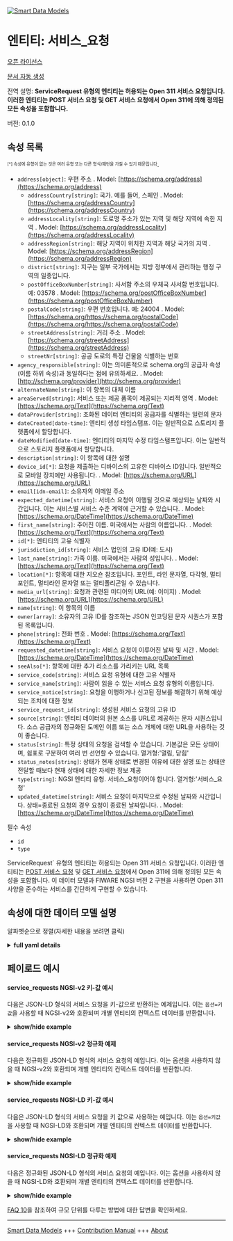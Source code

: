 <!-- 10-Header -->    
[![Smart Data Models](https://smartdatamodels.org/wp-content/uploads/2022/01/SmartDataModels_logo.png "Logo")](https://smartdatamodels.org)    
엔티티: 서비스_요청    
===========<!-- /10-Header -->    
<!-- 15-License -->    
[오픈 라이선스](https://github.com/smart-data-models//dataModel.IssueTracking/blob/master/service_requests/LICENSE.md)    
[문서 자동 생성](https://docs.google.com/presentation/d/e/2PACX-1vTs-Ng5dIAwkg91oTTUdt8ua7woBXhPnwavZ0FxgR8BsAI_Ek3C5q97Nd94HS8KhP-r_quD4H0fgyt3/pub?start=false&loop=false&delayms=3000#slide=id.gb715ace035_0_60)    
<!-- /15-License -->    
<!-- 20-Description -->    
전역 설명: **ServiceRequest 유형의 엔티티는 허용되는 Open 311 서비스 요청입니다. 이러한 엔티티는 POST 서비스 요청 및 GET 서비스 요청에서 Open 311에 의해 정의된 모든 속성을 포함합니다.**    
버전: 0.1.0    
<!-- /20-Description -->    
<!-- 30-PropertiesList -->    
## 속성 목록    
<sup><sub>[*] 속성에 유형이 없는 것은 여러 유형 또는 다른 형식/패턴을 가질 수 있기 때문입니다</sub></sup>.    
- `address[object]`: 우편 주소  . Model: [https://schema.org/address](https://schema.org/address)	- `addressCountry[string]`: 국가. 예를 들어, 스페인  . Model: [https://schema.org/addressCountry](https://schema.org/addressCountry)    
	- `addressLocality[string]`: 도로명 주소가 있는 지역 및 해당 지역에 속한 지역  . Model: [https://schema.org/addressLocality](https://schema.org/addressLocality)    
	- `addressRegion[string]`: 해당 지역이 위치한 지역과 해당 국가의 지역  . Model: [https://schema.org/addressRegion](https://schema.org/addressRegion)    
	- `district[string]`: 지구는 일부 국가에서는 지방 정부에서 관리하는 행정 구역의 일종입니다.      
	- `postOfficeBoxNumber[string]`: 사서함 주소의 우체국 사서함 번호입니다. 예: 03578  . Model: [https://schema.org/postOfficeBoxNumber](https://schema.org/postOfficeBoxNumber)    
	- `postalCode[string]`: 우편 번호입니다. 예: 24004  . Model: [https://schema.org/https://schema.org/postalCode](https://schema.org/https://schema.org/postalCode)    
	- `streetAddress[string]`: 거리 주소  . Model: [https://schema.org/streetAddress](https://schema.org/streetAddress)    
	- `streetNr[string]`: 공공 도로의 특정 건물을 식별하는 번호      
- `agency_responsible[string]`: 이는 의미론적으로 schema.org의 공급자 속성(이름 하위 속성)과 동일하다는 점에 유의하세요.  . Model: [http://schema.org/provider](http://schema.org/provider)- `alternateName[string]`: 이 항목의 대체 이름  - `areaServed[string]`: 서비스 또는 제공 품목이 제공되는 지리적 영역  . Model: [https://schema.org/Text](https://schema.org/Text)- `dataProvider[string]`: 조화된 데이터 엔티티의 공급자를 식별하는 일련의 문자  - `dateCreated[date-time]`: 엔티티 생성 타임스탬프. 이는 일반적으로 스토리지 플랫폼에서 할당합니다.  - `dateModified[date-time]`: 엔티티의 마지막 수정 타임스탬프입니다. 이는 일반적으로 스토리지 플랫폼에서 할당합니다.  - `description[string]`: 이 항목에 대한 설명  - `device_id[*]`: 요청을 제출하는 디바이스의 고유한 디바이스 ID입니다. 일반적으로 모바일 장치에만 사용됩니다.  . Model: [https://schema.org/URL](https://schema.org/URL)- `email[idn-email]`: 소유자의 이메일 주소  - `expected_datetime[string]`: 서비스 요청이 이행될 것으로 예상되는 날짜와 시간입니다. 이는 서비스별 서비스 수준 계약에 근거할 수 있습니다.  . Model: [https://schema.org/DateTime](https://schema.org/DateTime)- `first_name[string]`: 주어진 이름. 미국에서는 사람의 이름입니다.  . Model: [https://schema.org/Text](https://schema.org/Text)- `id[*]`: 엔티티의 고유 식별자  - `jurisdiction_id[string]`: 서비스 법인의 고유 ID(예: 도시)  - `last_name[string]`: 가족 이름. 미국에서는 사람의 성입니다.  . Model: [https://schema.org/Text](https://schema.org/Text)- `location[*]`: 항목에 대한 지오숀 참조입니다. 포인트, 라인 문자열, 다각형, 멀티포인트, 멀티라인 문자열 또는 멀티폴리곤일 수 있습니다.  - `media_url[string]`: 요청과 관련된 미디어의 URL(예: 이미지)  . Model: [https://schema.org/URL](https://schema.org/URL)- `name[string]`: 이 항목의 이름  - `owner[array]`: 소유자의 고유 ID를 참조하는 JSON 인코딩된 문자 시퀀스가 포함된 목록입니다.  - `phone[string]`: 전화 번호  . Model: [https://schema.org/Text](https://schema.org/Text)- `requested_datetime[string]`: 서비스 요청이 이루어진 날짜 및 시간  . Model: [https://schema.org/DateTime](https://schema.org/DateTime)- `seeAlso[*]`: 항목에 대한 추가 리소스를 가리키는 URL 목록  - `service_code[string]`: 서비스 요청 유형에 대한 고유 식별자  - `service_name[string]`: 사람이 읽을 수 있는 서비스 요청 유형의 이름입니다.  - `service_notice[string]`: 요청을 이행하거나 신고된 정보를 해결하기 위해 예상되는 조치에 대한 정보  - `service_request_id[string]`: 생성된 서비스 요청의 고유 ID  - `source[string]`: 엔티티 데이터의 원본 소스를 URL로 제공하는 문자 시퀀스입니다. 소스 공급자의 정규화된 도메인 이름 또는 소스 개체에 대한 URL을 사용하는 것이 좋습니다.  - `status[string]`: 특정 상태의 요청을 검색할 수 있습니다. 기본값은 모든 상태이며, 쉼표로 구분하여 여러 번 선언할 수 있습니다. 열거형:'열림, 닫힘'  - `status_notes[string]`: 상태가 현재 상태로 변경된 이유에 대한 설명 또는 상태만 전달할 때보다 현재 상태에 대한 자세한 정보 제공  - `type[string]`: NGSI 엔티티 유형. 서비스_요청이어야 합니다. 열거형:'서비스_요청'  - `updated_datetime[string]`: 서비스 요청이 마지막으로 수정된 날짜와 시간입니다. 상태=종료된 요청의 경우 요청이 종료된 날짜입니다.  . Model: [https://schema.org/DateTime](https://schema.org/DateTime)<!-- /30-PropertiesList -->    
<!-- 35-RequiredProperties -->    
필수 속성    
- `id`  - `type`  <!-- /35-RequiredProperties -->    
<!-- 40-RequiredProperties -->    
ServiceRequest` 유형의 엔티티는 허용되는 Open 311 서비스 요청입니다. 이러한 엔티티는 [POST 서비스 요청](http://wiki.open311.org/GeoReport_v2/#post-service-request) 및 [GET 서비스 요청](http://wiki.open311.org/GeoReport_v2/#get-service-request)에서 Open 311에 의해 정의된 모든 속성을 포함합니다. 이 데이터 모델과 FIWARE NGSI 버전 2 구현을 사용하면 Open 311 사양을 준수하는 서비스를 간단하게 구현할 수 있습니다.    
<!-- /40-RequiredProperties -->    
<!-- 50-DataModelHeader -->    
## 속성에 대한 데이터 모델 설명    
알파벳순으로 정렬(자세한 내용을 보려면 클릭)    
<!-- /50-DataModelHeader -->    
<!-- 60-ModelYaml -->    
<details><summary><strong>full yaml details</strong></summary>      
```yaml    
service_requests:      
  description: An entity of type ServiceRequest is an acceptable Open 311 service request. Such entity encompasses all the properties defined by Open 311 at POST Service Request and GET Service Request.      
  properties:      
    address:      
      description: The mailing address      
      properties:      
        addressCountry:      
          description: 'The country. For example, Spain'      
          type: string      
          x-ngsi:      
            model: https://schema.org/addressCountry      
            type: Property      
        addressLocality:      
          description: 'The locality in which the street address is, and which is in the region'      
          type: string      
          x-ngsi:      
            model: https://schema.org/addressLocality      
            type: Property      
        addressRegion:      
          description: 'The region in which the locality is, and which is in the country'      
          type: string      
          x-ngsi:      
            model: https://schema.org/addressRegion      
            type: Property      
        district:      
          description: 'A district is a type of administrative division that, in some countries, is managed by the local government'      
          type: string      
          x-ngsi:      
            type: Property      
        postOfficeBoxNumber:      
          description: 'The post office box number for PO box addresses. For example, 03578'      
          type: string      
          x-ngsi:      
            model: https://schema.org/postOfficeBoxNumber      
            type: Property      
        postalCode:      
          description: 'The postal code. For example, 24004'      
          type: string      
          x-ngsi:      
            model: https://schema.org/https://schema.org/postalCode      
            type: Property      
        streetAddress:      
          description: The street address      
          type: string      
          x-ngsi:      
            model: https://schema.org/streetAddress      
            type: Property      
        streetNr:      
          description: Number identifying a specific property on a public street      
          type: string      
          x-ngsi:      
            type: Property      
      type: object      
      x-ngsi:      
        model: https://schema.org/address      
        type: Property      
    agency_responsible:      
      description: Please note that this is semantically equivalent to the provider property (name subproperty) of schema.org      
      type: string      
      x-ngsi:      
        model: http://schema.org/provider      
        type: Property      
    alternateName:      
      description: An alternative name for this item      
      type: string      
      x-ngsi:      
        type: Property      
    areaServed:      
      description: The geographic area where a service or offered item is provided      
      type: string      
      x-ngsi:      
        model: https://schema.org/Text      
        type: Property      
    dataProvider:      
      description: A sequence of characters identifying the provider of the harmonised data entity      
      type: string      
      x-ngsi:      
        type: Property      
    dateCreated:      
      description: Entity creation timestamp. This will usually be allocated by the storage platform      
      format: date-time      
      type: string      
      x-ngsi:      
        type: Property      
    dateModified:      
      description: Timestamp of the last modification of the entity. This will usually be allocated by the storage platform      
      format: date-time      
      type: string      
      x-ngsi:      
        type: Property      
    description:      
      description: A description of this item      
      type: string      
      x-ngsi:      
        type: Property      
    device_id:      
      anyOf:      
        - description: Identifier format of any NGSI entity      
          maxLength: 256      
          minLength: 1      
          pattern: ^[\w\-\.\{\}\$\+\*\[\]`|~^@!,:\\]+$      
          type: string      
          x-ngsi:      
            type: Property      
        - description: Identifier format of any NGSI entity      
          format: uri      
          type: string      
          x-ngsi:      
            type: Property      
      description: The unique device ID of the device submitting the request. This is usually only used for mobile devices      
      x-ngsi:      
        model: https://schema.org/URL      
        type: Relationship      
    email:      
      description: Email address of owner      
      format: idn-email      
      type: string      
      x-ngsi:      
        type: Property      
    expected_datetime:      
      description: The date and time when the service request can be expected to be fulfilled. This may be based on a service-specific service level agreement      
      type: string      
      x-ngsi:      
        model: https://schema.org/DateTime      
        type: Property      
    first_name:      
      description: 'Given name. In the U.S., the first name of a Person'      
      type: string      
      x-ngsi:      
        model: https://schema.org/Text      
        type: Property      
    id:      
      anyOf:      
        - description: Identifier format of any NGSI entity      
          maxLength: 256      
          minLength: 1      
          pattern: ^[\w\-\.\{\}\$\+\*\[\]`|~^@!,:\\]+$      
          type: string      
          x-ngsi:      
            type: Property      
        - description: Identifier format of any NGSI entity      
          format: uri      
          type: string      
          x-ngsi:      
            type: Property      
      description: Unique identifier of the entity      
      x-ngsi:      
        type: Property      
    jurisdiction_id:      
      description: The unique ID of the legal entity of the service (i.e. city)      
      type: string      
      x-ngsi:      
        type: Property      
    last_name:      
      description: 'Family name. In the U.S., the last name of a Person'      
      type: string      
      x-ngsi:      
        model: https://schema.org/Text      
        type: Property      
    location:      
      description: 'Geojson reference to the item. It can be Point, LineString, Polygon, MultiPoint, MultiLineString or MultiPolygon'      
      oneOf:      
        - description: Geojson reference to the item. Point      
          properties:      
            bbox:      
              items:      
                type: number      
              minItems: 4      
              type: array      
            coordinates:      
              items:      
                type: number      
              minItems: 2      
              type: array      
            type:      
              enum:      
                - Point      
              type: string      
          required:      
            - type      
            - coordinates      
          title: GeoJSON Point      
          type: object      
          x-ngsi:      
            type: GeoProperty      
        - description: Geojson reference to the item. LineString      
          properties:      
            bbox:      
              items:      
                type: number      
              minItems: 4      
              type: array      
            coordinates:      
              items:      
                items:      
                  type: number      
                minItems: 2      
                type: array      
              minItems: 2      
              type: array      
            type:      
              enum:      
                - LineString      
              type: string      
          required:      
            - type      
            - coordinates      
          title: GeoJSON LineString      
          type: object      
          x-ngsi:      
            type: GeoProperty      
        - description: Geojson reference to the item. Polygon      
          properties:      
            bbox:      
              items:      
                type: number      
              minItems: 4      
              type: array      
            coordinates:      
              items:      
                items:      
                  items:      
                    type: number      
                  minItems: 2      
                  type: array      
                minItems: 4      
                type: array      
              type: array      
            type:      
              enum:      
                - Polygon      
              type: string      
          required:      
            - type      
            - coordinates      
          title: GeoJSON Polygon      
          type: object      
          x-ngsi:      
            type: GeoProperty      
        - description: Geojson reference to the item. MultiPoint      
          properties:      
            bbox:      
              items:      
                type: number      
              minItems: 4      
              type: array      
            coordinates:      
              items:      
                items:      
                  type: number      
                minItems: 2      
                type: array      
              type: array      
            type:      
              enum:      
                - MultiPoint      
              type: string      
          required:      
            - type      
            - coordinates      
          title: GeoJSON MultiPoint      
          type: object      
          x-ngsi:      
            type: GeoProperty      
        - description: Geojson reference to the item. MultiLineString      
          properties:      
            bbox:      
              items:      
                type: number      
              minItems: 4      
              type: array      
            coordinates:      
              items:      
                items:      
                  items:      
                    type: number      
                  minItems: 2      
                  type: array      
                minItems: 2      
                type: array      
              type: array      
            type:      
              enum:      
                - MultiLineString      
              type: string      
          required:      
            - type      
            - coordinates      
          title: GeoJSON MultiLineString      
          type: object      
          x-ngsi:      
            type: GeoProperty      
        - description: Geojson reference to the item. MultiLineString      
          properties:      
            bbox:      
              items:      
                type: number      
              minItems: 4      
              type: array      
            coordinates:      
              items:      
                items:      
                  items:      
                    items:      
                      type: number      
                    minItems: 2      
                    type: array      
                  minItems: 4      
                  type: array      
                type: array      
              type: array      
            type:      
              enum:      
                - MultiPolygon      
              type: string      
          required:      
            - type      
            - coordinates      
          title: GeoJSON MultiPolygon      
          type: object      
          x-ngsi:      
            type: GeoProperty      
      x-ngsi:      
        type: GeoProperty      
    media_url:      
      description: 'A URL to media associated with the request, eg an image'      
      type: string      
      x-ngsi:      
        model: https://schema.org/URL      
        type: Property      
    name:      
      description: The name of this item      
      type: string      
      x-ngsi:      
        type: Property      
    owner:      
      description: A List containing a JSON encoded sequence of characters referencing the unique Ids of the owner(s)      
      items:      
        anyOf:      
          - description: Identifier format of any NGSI entity      
            maxLength: 256      
            minLength: 1      
            pattern: ^[\w\-\.\{\}\$\+\*\[\]`|~^@!,:\\]+$      
            type: string      
            x-ngsi:      
              type: Property      
          - description: Identifier format of any NGSI entity      
            format: uri      
            type: string      
            x-ngsi:      
              type: Property      
        description: Unique identifier of the entity      
        x-ngsi:      
          type: Property      
      type: array      
      x-ngsi:      
        type: Property      
    phone:      
      description: The telephone number      
      type: string      
      x-ngsi:      
        model: https://schema.org/Text      
        type: Property      
    requested_datetime:      
      description: The date and time when the service request was made      
      type: string      
      x-ngsi:      
        model: https://schema.org/DateTime      
        type: Property      
    seeAlso:      
      description: list of uri pointing to additional resources about the item      
      oneOf:      
        - items:      
            format: uri      
            type: string      
          minItems: 1      
          type: array      
        - format: uri      
          type: string      
      x-ngsi:      
        type: Property      
    service_code:      
      description: The unique identifier for the service request type      
      type: string      
      x-ngsi:      
        type: Property      
    service_name:      
      description: The human readable name of the service request type      
      type: string      
      x-ngsi:      
        type: Property      
    service_notice:      
      description: Information about the action expected to fulfill the request or otherwise address the information reported      
      type: string      
      x-ngsi:      
        type: Property      
    service_request_id:      
      description: The unique ID of the service request created      
      type: string      
      x-ngsi:      
        type: Property      
    source:      
      description: 'A sequence of characters giving the original source of the entity data as a URL. Recommended to be the fully qualified domain name of the source provider, or the URL to the source object'      
      type: string      
      x-ngsi:      
        type: Property      
    status:      
      description: 'Allows one to search for requests which have a specific status. This defaults to all statuses; can be declared multiple times, comma delimited. Enum:''open, closed'''      
      enum:      
        - closed      
        - open      
      type: string      
      x-ngsi:      
        type: Property      
    status_notes:      
      description: Explanation of why status was changed to current state or more details on current status than conveyed with status alone      
      type: string      
      x-ngsi:      
        type: Property      
    type:      
      description: 'NGSI Entity type. It has to be service_requests. Enum:''service_requests'''      
      enum:      
        - service_requests      
      type: string      
      x-ngsi:      
        type: Property      
    updated_datetime:      
      description: 'The date and time when the service request was last modified. For requests with status=closed, this will be the date the request was closed'      
      type: string      
      x-ngsi:      
        model: https://schema.org/DateTime      
        type: Property      
  required:      
    - id      
    - type      
  type: object      
  x-derived-from: ""      
  x-disclaimer: 'Redistribution and use in source and binary forms, with or without modification, are permitted  provided that the license conditions are met. Copyleft (c) 2022 Contributors to Smart Data Models Program'      
  x-license-url: https://github.com/smart-data-models/dataModel.IssueTracking/blob/master/service_requests/LICENSE.md      
  x-model-schema: https://smart-data-models.github.io/dataModel.IssueTracking/service_requests/schema.json      
  x-model-tags: ""      
  x-version: 0.1.0      
```    
</details>      
<!-- /60-ModelYaml -->    
<!-- 70-MiddleNotes -->    
<!-- /70-MiddleNotes -->    
<!-- 80-Examples -->    
## 페이로드 예시    
#### service_requests NGSI-v2 키-값 예시    
다음은 JSON-LD 형식의 서비스 요청을 키-값으로 반환하는 예제입니다. 이는 `옵션=키값`을 사용할 때 NGSI-v2와 호환되며 개별 엔티티의 컨텍스트 데이터를 반환합니다.    
<details><summary><strong>show/hide example</strong></summary>      
```json  
{  
  "id": "service-request:638344",  
  "type": "service_requests",  
  "service_request_id": "638344",  
  "status": "closed",  
  "status_notes": "Duplicate request.",  
  "service_name": "Aceras",  
  "service_code": "234",  
  "description": "Acera en mal estado con bordillo partido en dos",  
  "agency_responsible": "Ayuntamiento de Ciudad",  
  "requested_datetime": "2010-04-14T06:37:38-08:00",  
  "updated_datetime": "2010-04-14T06:37:38-08:00",  
  "expected_datetime": "2010-04-15T06:37:38-08:00",  
  "address_string": "Calle San Juan Bautista, 2",  
  "attributes": [  
    {  
      "code": "ISSUE_TYPE",  
      "values": [  
        {  
          "key": 1,  
          "name": "Bordillo"  
        }  
      ]  
    }  
  ],  
  "location": {  
    "type": "Point",  
    "coordinates": [  
      -3.164485591715449,  
      40.62785133667262  
    ]  
  },  
  "media_url": "http://exaple.org/media/638344.jpg"  
}  
```  
</details>    
#### service_requests NGSI-v2 정규화 예제    
다음은 정규화된 JSON-LD 형식의 서비스 요청의 예입니다. 이는 옵션을 사용하지 않을 때 NGSI-v2와 호환되며 개별 엔티티의 컨텍스트 데이터를 반환합니다.    
<details><summary><strong>show/hide example</strong></summary>      
```json  
{  
  "id": "service-request:638344",  
  "type": "service_requests",  
  "status": {  
    "type": "Text",  
    "value": "closed"  
  },  
  "description": {  
    "type": "Text",  
    "value": "Acera en mal estado con bordillo partido en dos"  
  },  
  "service_code": {  
    "type": "Text",  
    "value": "234"  
  },  
  "status_notes": {  
    "type": "Text",  
    "value": "Duplicate request."  
  },  
  "service_name": {  
    "type": "Text",  
    "value": "Aceras"  
  },  
  "service_request_id": {  
    "type": "Text",  
    "value": "638344"  
  },  
  "updated_datetime": {  
    "type": "DateTime",  
    "value": "2010-04-14T06:37:38-08:00"  
  },  
  "address_string": {  
    "type": "Text",  
    "value": "Calle San Juan Bautista, 2"  
  },  
  "requested_datetime": {  
    "type": "DateTime",  
    "value": "2010-04-14T06:37:38-08:00"  
  },  
  "location": {  
    "type": "geo:json",  
    "value": {  
      "type": "Point",  
      "coordinates": [  
        -3.164485591715449,  
        40.62785133667262  
      ]  
    }  
  },  
  "attributes": {  
    "type": "StructuredValue",  
    "value": [  
      {  
        "code": "ISSUE_TYPE",  
        "values": [  
          {  
            "key": 1,  
            "name": "Bordillo"  
          }  
        ]  
      }  
    ]  
  },  
  "expected_datetime": {  
    "type": "DateTime",  
    "value": "2010-04-15T06:37:38-08:00"  
  },  
  "agency_responsible": {  
    "type": "Text",  
    "value": "Ayuntamiento de Ciudad"  
  },  
  "media_url": {  
    "type": "Text",  
    "value": "http://exaple.org/media/638344.jpg"  
  }  
}  
```  
</details>    
#### service_requests NGSI-LD 키-값 예시    
다음은 JSON-LD 형식의 서비스 요청을 키 값으로 사용하는 예입니다. 이는 `옵션=키값`을 사용할 때 NGSI-LD와 호환되며 개별 엔티티의 컨텍스트 데이터를 반환합니다.    
<details><summary><strong>show/hide example</strong></summary>      
```json  
{  
  "id": "service-request:638344",  
  "type": "service_requests",  
  "address_string": "Calle San Juan Bautista, 2",  
  "agency_responsible": "Ayuntamiento de Ciudad",  
  "attributes": [  
    {  
      "code": "ISSUE_TYPE",  
      "values": [  
        {  
          "key": 1,  
          "name": "Bordillo"  
        }  
      ]  
    }  
  ],  
  "description": "Acera en mal estado con bordillo partido en dos",  
  "expected_datetime": "2010-04-15T06:37:38-08:00",  
  "location": {  
    "type": "Point",  
    "coordinates": [  
      -3.164485591715449,  
      40.62785133667262  
    ]  
  },  
  "media_url": "http://exaple.org/media/638344.jpg",  
  "requested_datetime": "2010-04-14T06:37:38-08:00",  
  "service_code": "234",  
  "service_name": "Aceras",  
  "service_request_id": "638344",  
  "status": "closed",  
  "status_notes": "Duplicate request.",  
  "updated_datetime": "2010-04-14T06:37:38-08:00",  
  "@context": [  
    "https://uri.etsi.org/ngsi-ld/v1/ngsi-ld-core-context.jsonld",  
    "https://raw.githubusercontent.com/smart-data-models/dataModel.IssueTracking/master/context.jsonld"  
  ]  
}  
```  
</details>    
#### service_requests NGSI-LD 정규화 예제    
다음은 정규화된 JSON-LD 형식의 서비스 요청의 예입니다. 이는 옵션을 사용하지 않을 때 NGSI-LD와 호환되며 개별 엔티티의 컨텍스트 데이터를 반환합니다.    
<details><summary><strong>show/hide example</strong></summary>      
```json  
{  
    "id": "urn:ngsi-ld:Open311ServiceRequest:service-request:638344",  
    "type": "service_requests",  
    "address_string": {  
        "type": "Property",  
        "value": "Calle San Juan Bautista, 2"  
    },  
    "agency_responsible": {  
        "type": "Property",  
        "value": "Ayuntamiento de Ciudad"  
    },  
    "attributes": {  
        "type": "Property",  
        "value": [  
            {  
                "code": "ISSUE_TYPE",  
                "values": [  
                    {  
                        "key": 1,  
                        "name": "Bordillo"  
                    }  
                ]  
            }  
        ]  
    },  
    "description": {  
        "type": "Property",  
        "value": "Acera en mal estado con bordillo partido en dos"  
    },  
    "expected_datetime": {  
        "type": "Property",  
        "value": {  
            "@type": "DateTime",  
            "@value": "2010-04-15T06:37:38-08:00Z"  
        }  
    },  
    "location": {  
        "type": "GeoProperty",  
        "value": {  
            "type": "Point",  
            "coordinates": [  
                -3.164485591715449,  
                40.62785133667262  
            ]  
        }  
    },  
    "media_url": {  
        "type": "Property",  
        "value": "http://exaple.org/media/638344.jpg"  
    },  
    "requested_datetime": {  
        "type": "Property",  
        "value": {  
            "@type": "DateTime",  
            "@value": "2010-04-14T06:37:38-08:00"  
        }  
    },  
    "service_code": {  
        "type": "Property",  
        "value": "234"  
    },  
    "service_name": {  
        "type": "Property",  
        "value": "Aceras"  
    },  
    "service_request_id": {  
        "type": "Property",  
        "value": "638344"  
    },  
    "status": {  
        "type": "Property",  
        "value": "closed"  
    },  
    "status_notes": {  
        "type": "Property",  
        "value": "Duplicate request."  
    },  
    "updated_datetime": {  
        "type": "Property",  
        "value": {  
            "@type": "DateTime",  
            "@value": "2010-04-14T06:37:38-08:00"  
        }  
    },  
    "@context": [  
        "https://uri.etsi.org/ngsi-ld/v1/ngsi-ld-core-context.jsonld",  
        "https://raw.githubusercontent.com/smart-data-models/dataModel.IssueTracking/master/context.jsonld"  
    ]  
}  
```  
</details><!-- /80-Examples -->    
<!-- 90-FooterNotes -->    
<!-- /90-FooterNotes -->    
<!-- 95-Units -->    
[FAQ 10](https://smartdatamodels.org/index.php/faqs/)을 참조하여 규모 단위를 다루는 방법에 대한 답변을 확인하세요.    
<!-- /95-Units -->    
<!-- 97-LastFooter -->    
---    
[Smart Data Models](https://smartdatamodels.org) +++ [Contribution Manual](https://bit.ly/contribution_manual) +++ [About](https://bit.ly/Introduction_SDM)<!-- /97-LastFooter -->    
